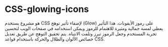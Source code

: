 # CSS-glowing-icons
هو مشروع يستخدم CSS لإضفاء تأثير توهج (Glow) على رموز الأيقونات.
هذا التأثير يعطي لمسة جمالية ومثيرة للاهتمام للرموز ويمكن استخدامه في صفحات الويب لتحسين تجربة المستخدم وجعل الرموز تبرز وتلفت الانتباه.
يتم تحقيق التوهج عن طريق تعديل خصائص الألوان والظلال والحركة باستخدام قواعد CSS.
